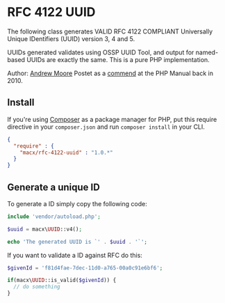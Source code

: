 # RFC 4122 UUID

The following class generates VALID RFC 4122 COMPLIANT
Universally Unique IDentifiers (UUID) version 3, 4 and 5.

UUIDs generated validates using OSSP UUID Tool, and output
for named-based UUIDs are exactly the same. This is a pure
PHP implementation.

Author: [Andrew Moore](https://github.com/FineWolf?)
Postet as a [commend](http://www.php.net/manual/en/function.uniqid.php#94959) at the PHP Manual back in 2010.

## Install

If you're using [Composer](https://getcomposer.org/) as a package manager for PHP, put this require directive in your `composer.json` and run `composer install` in your CLI.

```json
{
  "require" : {
    "macx/rfc-4122-uuid" : "1.0.*"
  }
}
```

## Generate a unique ID

To generate a ID simply copy the following code:

```php
include 'vendor/autoload.php';

$uuid = macx\UUID::v4();

echo 'The generated UUID is `' . $uuid . '`';
```

If you want to validate a ID against RFC do this:

```php
$givenId = 'f81d4fae-7dec-11d0-a765-00a0c91e6bf6';

if(macx\UUID::is_valid($givenId)) {
  // do something
}
```
